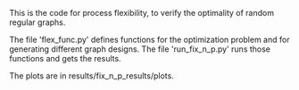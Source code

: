 This is the code for process flexibility, to verify the optimality of random regular graphs.

The file 'flex_func.py' defines functions for the optimization problem and for generating different graph designs. The file 'run_fix_n_p.py' runs those functions and gets the results. 

The plots are in results/fix_n_p_results/plots.
